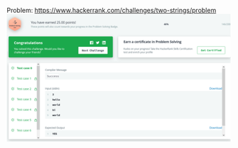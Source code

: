 Problem: https://www.hackerrank.com/challenges/two-strings/problem
![Results](/dictionaries-and-hashmaps/two-strings/results.png?raw=true "Results") 